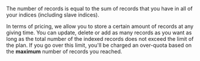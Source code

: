 The number of records is equal to the sum of records that you have in all of your indices (including slave indices).

In terms of pricing, we allow you to store a certain amount of records at any giving time. You can update, delete or add as many records as you want as long as the total number of the indexed records does not exceed the limit of the plan. If you go over this limit, you'll be charged an over-quota based on the **maximum** number of records you reached.